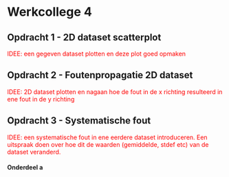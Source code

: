 # Werkcollege 4

## Opdracht 1 - 2D dataset scatterplot

<span style="color:red">IDEE: een gegeven dataset plotten en deze plot goed opmaken</span>

## Opdracht 2 - Foutenpropagatie 2D dataset

<span style="color:red">IDEE: 2D dataset plotten en nagaan hoe de fout in de x richting resulteerd in ene fout in de y richting</span>

## Opdracht 3 - Systematische fout

<span style="color:red">IDEE: een systematische fout in ene eerdere dataset introduceren. Een uitspraak doen over hoe dit de waarden (gemiddelde, stdef etc) van de dataset veranderd.</span>

#### Onderdeel a


